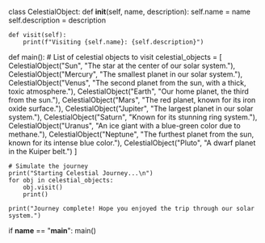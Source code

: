 class CelestialObject:
    def __init__(self, name, description):
        self.name = name
        self.description = description

    def visit(self):
        print(f"Visiting {self.name}: {self.description}")

def main():
    # List of celestial objects to visit
    celestial_objects = [
        CelestialObject("Sun", "The star at the center of our solar system."),
        CelestialObject("Mercury", "The smallest planet in our solar system."),
        CelestialObject("Venus", "The second planet from the sun, with a thick, toxic atmosphere."),
        CelestialObject("Earth", "Our home planet, the third from the sun."),
        CelestialObject("Mars", "The red planet, known for its iron oxide surface."),
        CelestialObject("Jupiter", "The largest planet in our solar system."),
        CelestialObject("Saturn", "Known for its stunning ring system."),
        CelestialObject("Uranus", "An ice giant with a blue-green color due to methane."),
        CelestialObject("Neptune", "The furthest planet from the sun, known for its intense blue color."),
        CelestialObject("Pluto", "A dwarf planet in the Kuiper belt.")
    ]

    # Simulate the journey
    print("Starting Celestial Journey...\n")
    for obj in celestial_objects:
        obj.visit()
        print()

    print("Journey complete! Hope you enjoyed the trip through our solar system.")

if __name__ == "__main__":
    main()
